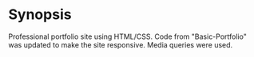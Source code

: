 # Synopsis
Professional portfolio site using HTML/CSS. Code from "Basic-Portfolio" was updated to make the site responsive. Media queries were used.
